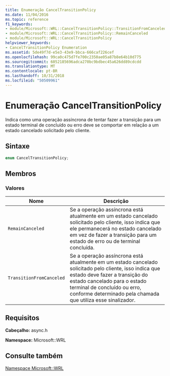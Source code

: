 ```yaml
---
title: Enumeração CancelTransitionPolicy
ms.date: 11/04/2016
ms.topic: reference
f1_keywords:
- module/Microsoft::WRL::CancelTransitionPolicy::TransitionFromCanceled
- module/Microsoft::WRL::CancelTransitionPolicy::RemainCanceled
- module/Microsoft::WRL::CancelTransitionPolicy
helpviewer_keywords:
- CancelTransitionPolicy Enumeration
ms.assetid: 5de49f7d-e5e3-43e9-bbca-666caf226cef
ms.openlocfilehash: 99ca0c475d7fe700c2350ae05a87b8e64b10d775
ms.sourcegitcommit: 6052185696adca270bc9bdbec45a626dd89cdcdd
ms.translationtype: MT
ms.contentlocale: pt-BR
ms.lasthandoff: 10/31/2018
ms.locfileid: "50509961"
---
```

# <a name="canceltransitionpolicy-enumeration"></a>Enumeração CancelTransitionPolicy

Indica como uma operação assíncrona de tentar fazer a transição para um estado terminal de concluído ou erro deve se comportar em relação a um estado cancelado solicitado pelo cliente.

## <a name="syntax"></a>Sintaxe

```cpp
enum CancelTransitionPolicy;
```

## <a name="members"></a>Membros

### <a name="values"></a>Valores

|Nome|Descrição|
|----------|-----------------|
|`RemainCanceled`|Se a operação assíncrona está atualmente em um estado cancelado solicitado pelo cliente, isso indica que ele permanecerá no estado cancelado em vez de fazer a transição para um estado de erro ou de terminal concluída.|
|`TransitionFromCanceled`|Se a operação assíncrona está atualmente em um estado cancelado solicitado pelo cliente, isso indica que estado deve fazer a transição do estado cancelado para o estado terminal de concluído ou erro, conforme determinado pela chamada que utiliza esse sinalizador.|

## <a name="requirements"></a>Requisitos

**Cabeçalho:** async.h

**Namespace:** Microsoft::WRL

## <a name="see-also"></a>Consulte também

[Namespace Microsoft::WRL](../windows/microsoft-wrl-namespace.md)